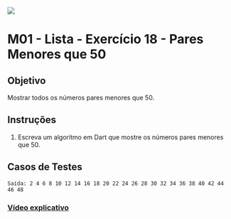 ﻿![](https://i.imgur.com/xG74tOh.png)

# M01 - Lista - Exercício 18 - Pares Menores que 50

## Objetivo

Mostrar todos os números pares menores que 50.

## Instruções

1. Escreva um algoritmo em Dart que mostre os números pares menores que 50.

## Casos de Testes

```
Saída: 2 4 6 8 10 12 14 16 18 20 22 24 26 28 30 32 34 36 38 40 42 44 46 48
```

### [Vídeo explicativo](https://drive.google.com/file/d/1wbAYG20oudvrDh3P7b6gvjfnUyzTyNBT/view?usp=sharing)
